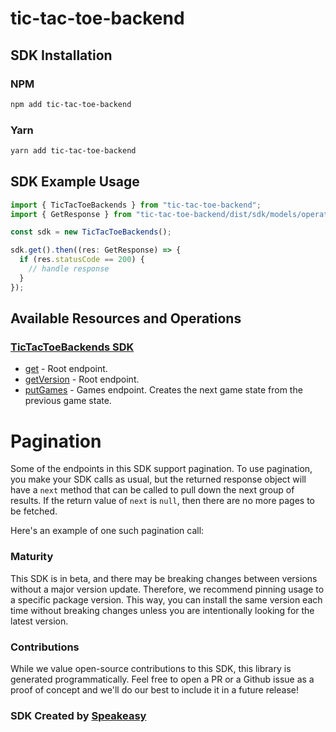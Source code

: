 # tic-tac-toe-backend

<!-- Start SDK Installation -->
## SDK Installation

### NPM

```bash
npm add tic-tac-toe-backend
```

### Yarn

```bash
yarn add tic-tac-toe-backend
```
<!-- End SDK Installation -->

## SDK Example Usage
<!-- Start SDK Example Usage -->
```typescript
import { TicTacToeBackends } from "tic-tac-toe-backend";
import { GetResponse } from "tic-tac-toe-backend/dist/sdk/models/operations";

const sdk = new TicTacToeBackends();

sdk.get().then((res: GetResponse) => {
  if (res.statusCode == 200) {
    // handle response
  }
});
```
<!-- End SDK Example Usage -->

<!-- Start SDK Available Operations -->
## Available Resources and Operations

### [TicTacToeBackends SDK](docs/sdks/tictactoebackends/README.md)

* [get](docs/sdks/tictactoebackends/README.md#get) - Root endpoint.
* [getVersion](docs/sdks/tictactoebackends/README.md#getversion) - Root endpoint.
* [putGames](docs/sdks/tictactoebackends/README.md#putgames) - Games endpoint. Creates the next game state from the previous game state.
<!-- End SDK Available Operations -->



<!-- Start Dev Containers -->

<!-- End Dev Containers -->



<!-- Start Pagination -->
# Pagination

Some of the endpoints in this SDK support pagination. To use pagination, you make your SDK calls as usual, but the
returned response object will have a `next` method that can be called to pull down the next group of results. If the
return value of `next` is `null`, then there are no more pages to be fetched.

Here's an example of one such pagination call:
<!-- End Pagination -->

<!-- Placeholder for Future Speakeasy SDK Sections -->



### Maturity

This SDK is in beta, and there may be breaking changes between versions without a major version update. Therefore, we recommend pinning usage
to a specific package version. This way, you can install the same version each time without breaking changes unless you are intentionally
looking for the latest version.

### Contributions

While we value open-source contributions to this SDK, this library is generated programmatically.
Feel free to open a PR or a Github issue as a proof of concept and we'll do our best to include it in a future release!

### SDK Created by [Speakeasy](https://docs.speakeasyapi.dev/docs/using-speakeasy/client-sdks)
